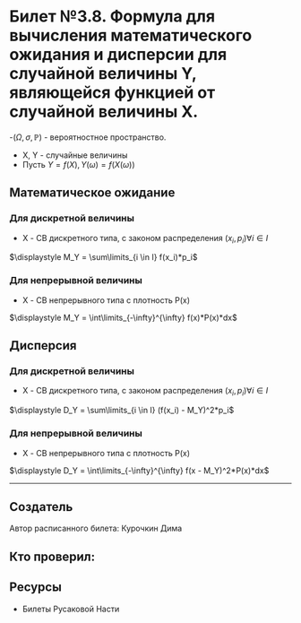 # Билет №3.8. Формула для вычисления математического ожидания и дисперсии для случайной величины Y, являющейся функцией от случайной величины X.

-$(\Omega, \sigma,	{\displaystyle \mathbb {P}})$ - вероятностное пространство.
- X, Y - случайные величины
- Пусть $Y = f(X), Y(\omega) = f(X(\omega))$

## Математическое ожидание

### Для дискретной величины

- X - СВ дискретного типа, с законом распределения $(x_i, p_i) \forall i \in I$

$\displaystyle M_Y = \sum\limits_{i \in I} f(x_i)*p_i$

### Для непрерывной величины

 - X - СВ непрерывного типа с плотность P(x)

$\displaystyle M_Y = \int\limits_{-\infty}^{\infty} f(x)*P(x)*dx$

## Дисперсия

### Для дискретной величины

- X - СВ дискретного типа, с законом распределения $(x_i, p_i) \forall i \in I$

$\displaystyle D_Y = \sum\limits_{i \in I} (f(x_i) - M_Y)^2*p_i$

### Для непрерывной величины

 - X - СВ непрерывного типа с плотность P(x)

$\displaystyle D_Y = \int\limits_{-\infty}^{\infty} f(x - M_Y)^2*P(x)*dx$

---
## Создатель

Автор расписанного билета: Курочкин Дима

Кто проверил:
-

## Ресурсы

- Билеты Русаковой Насти
